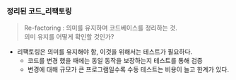 ### 정리된 코드_리팩토링
> Re-factoring : 의미를 유지하며 코드베이스를 정리하는 것.   
> 의미 유지를 어떻게 확인할 것인가?

* 리팩토링은 의미를 유지해야 함, 이것을 위해서는 테스트가 필요하다.
    - 코드를 변경 했을 때에는 동일 동작을 보장하는지 테스트를 통해 검증
    - 변경에 대해 규모가 큰 프로그램일수록 수동 테스트는 비용이 늘고 한계가 있다.
    
